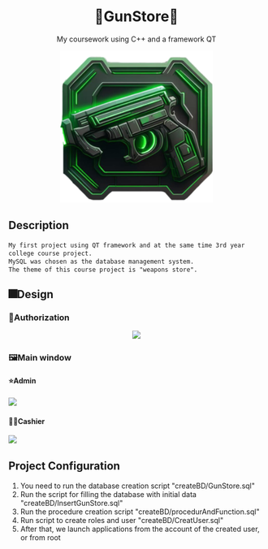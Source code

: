 <div align="center">

# 🔫GunStore🔫

My coursework using C++ and a framework QT
  
<img src="resources/images/appicon.png" alt="drawing" width="300"/>
  
</div>

## Description
```text
My first project using QT framework and at the same time 3rd year college course project.
MySQL was chosen as the database management system.
The theme of this course project is "weapons store".
````

## 🎆Design

### 🔑Authorization
<div align="center"> <img src = https://github.com/Vladhuman/GunStore/assets/63561158/3cae8308-6209-43f3-ae43-8bc31aaad4de> </div>

### 🖼️Main window
#### ⭐Admin
<img src = https://github.com/Vladhuman/GunStore/assets/63561158/9cf3b46b-5abe-4e02-9c2d-6875db6af22f>

#### 🙎‍♂️Cashier
<img src = https://github.com/Vladhuman/GunStore/assets/63561158/192467b5-9457-4742-ae88-f287a9215f7f>

## Project Configuration
1. You need to run the database creation script "createBD/GunStore.sql"
2. Run the script for filling the database with initial data "createBD/InsertGunStore.sql"
3. Run the procedure creation script "createBD/procedurAndFunction.sql"
4. Run script to create roles and user "createBD/CreatUser.sql"
5. After that, we launch applications from the account of the created user, or from root